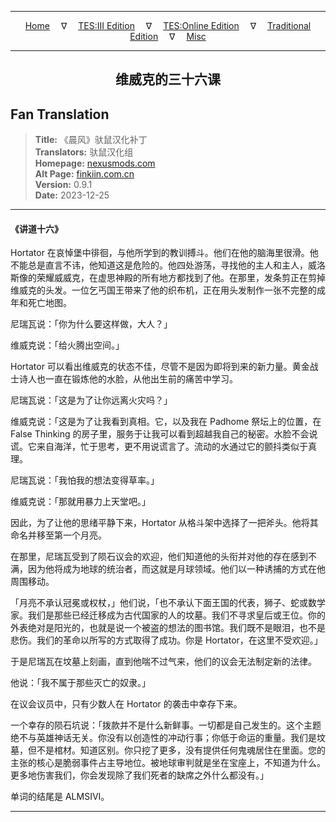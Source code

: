 
---

<!-- Jekyll Page Links -->

<center>
<a href="../../../../../index.html">Home</a>
&emsp;&nabla;&emsp;
<a href="../../../../index-tes3.html">TES:III Edition</a>
&emsp;&nabla;&emsp;
<a href="../../../../index-teso.html">TES:Online Edition</a>
&emsp;&nabla;&emsp;
<a href="../../../../index-traditional.html">Traditional Edition</a>
&emsp;&nabla;&emsp;
<a href="../../../../index-misc.html">Misc</a>
</center>

<!-- Markdown Body Below: -->

---

<center>
<h2><span style="font-family:SimSun">维威克的三十六课</span></h2>
</center>

## Fan Translation

> __Title:__ 《晨风》驮鼠汉化补丁\
> __Translators:__ ﻿驮鼠汉化组\
> __Homepage:__ [nexusmods.com][1]\
> __Alt Page:__ [finkiin.com.cn][2]\
> __Version:__ 0.9.1\
> __Date:__ 2023-12-25

[1]: https://www.nexusmods.com/morrowind/mods/53885
[2]: https://finkiin.com.cn/d/1153

---

#### 《讲道十六》

Hortator 在哀悼堡中徘徊，与他所学到的教训搏斗。他们在他的脑海里很滑。他不能总是直言不讳，他知道这是危险的。他四处游荡，寻找他的主人和主人，威洛斯像的荣耀威威克，在虚思神殿的所有地方都找到了他。在那里，发条剪正在剪掉维威克的头发。一位乞丐国王带来了他的织布机，正在用头发制作一张不完整的成年和死亡地图。

尼瑞瓦说：「你为什么要这样做，大人？」

维威克说：「给火腾出空间。」

Hortator 可以看出维威克的状态不佳，尽管不是因为即将到来的新力量。黄金战士诗人也一直在锻炼他的水脸，从他出生前的痛苦中学习。

尼瑞瓦说：「这是为了让你远离火灾吗？」

维威克说：「这是为了让我看到真相。它，以及我在 Padhome 祭坛上的位置，在 False Thinking 的房子里，服务于让我可以看到超越我自己的秘密。水脸不会说谎。它来自海洋，忙于思考，更不用说谎言了。流动的水通过它的颤抖类似于真理。

尼瑞瓦说：「我怕我的想法变得草率。」

维威克说：「那就用暴力上天堂吧。」

因此，为了让他的思绪平静下来，Hortator 从格斗架中选择了一把斧头。他将其命名并移至第一个月亮。

在那里，尼瑞瓦受到了陨石议会的欢迎，他们知道他的头衔并对他的存在感到不满，因为他将成为地球的统治者，而这就是月球领域。他们以一种诱捕的方式在他周围移动。

「月亮不承认冠冕或权杖，」他们说，「也不承认下面王国的代表，狮子、蛇或数学家。我们是那些已经迁移成为古代国家的人的坟墓。我们不寻求皇后或王位。你的外表绝对是阳光的，也就是说一个被盗的想法的图书馆。我们既不是眼泪，也不是悲伤。我们的革命以所写的方式取得了成功。你是 Hortator，在这里不受欢迎。」

于是尼瑞瓦在坟墓上刻画，直到他喘不过气来，他们的议会无法制定新的法律。

他说：「我不属于那些灭亡的奴隶。」

在议会议员中，只有少数人在 Hortator 的袭击中幸存下来。

一个幸存的陨石坑说：「拨款并不是什么新鲜事。一切都是自己发生的。这个主题绝不与英雄神话无关。你没有以创造性的冲动行事；你低于命运的重量。我们是坟墓，但不是棺材。知道区别。你只挖了更多，没有提供任何鬼魂居住在里面。您的主张的核心是脆弱事件占主导地位。被地球审判就是坐在宝座上，不知道为什么。更多地伤害我们，你会发现除了我们死者的缺席之外什么都没有。」

单词的结尾是 ALMSIVI。

---
